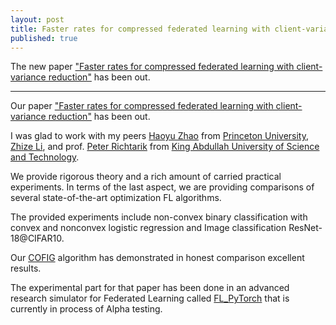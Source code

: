 ```yaml
---
layout: post
title: Faster rates for compressed federated learning with client-variance reduction
published: true
---
```


The new paper ["Faster rates for compressed federated learning with client-variance reduction"](https://arxiv.org/abs/2112.13097) has been out.

---

Our paper ["Faster rates for compressed federated learning with client-variance reduction"](https://arxiv.org/abs/2112.13097) has been out.


I was glad to work with my peers [Haoyu Zhao](https://hyzhao.me/) from [Princeton University](https://www.princeton.edu/), [Zhize Li](https://zhizeli.github.io/), and prof. [Peter Richtarik](https://richtarik.org/) from [King Abdullah University of Science and Technology](https://cemse.kaust.edu.sa/).

We provide rigorous theory and a rich amount of carried practical experiments. In terms of the last aspect, we are providing comparisons of several state-of-the-art optimization FL algorithms.

The provided experiments include non-convex binary classification with convex and nonconvex logistic regression and Image classification ResNet-18@CIFAR10.

Our [COFIG](https://arxiv.org/abs/2112.13097) algorithm has demonstrated in honest comparison excellent results.

The experimental part for that paper has been done in an advanced research simulator for Federated Learning called [FL_PyTorch](https://dl.acm.org/doi/10.1145/3488659.3493775) that is currently in process of Alpha testing.
